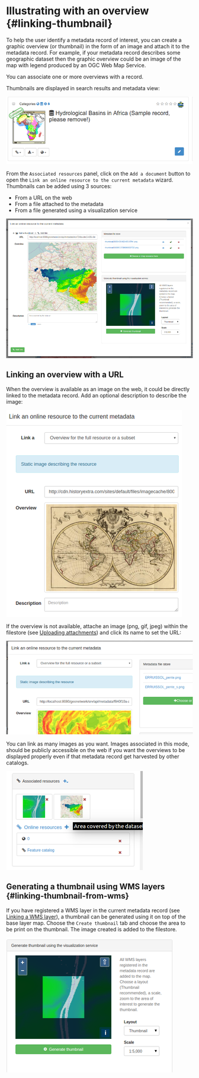# Illustrating with an overview {#linking-thumbnail}

To help the user identify a metadata record of interest, you can create a graphic overview (or thumbnail) in the form of an image and attach it to the metadata record. For example, if your metadata record describes some geographic dataset then the graphic overview could be an image of the map with legend produced by an OGC Web Map Service.

You can associate one or more overviews with a record.

Thumbnails are displayed in search results and metadata view:

![](img/thumb-in-search-results.png)

From the `Associated resources` panel, click on the `Add a document` button to open the `Link an online resource to the current metadata` wizard. Thumbnails can be added using 3 sources:

-   From a URL on the web
-   From a file attached to the metadata
-   From a file generated using a visualization service

![](img/thumb.png)

## Linking an overview with a URL

When the overview is available as an image on the web, it could be directly linked to the metadata record. Add an optional description to describe the image:

![](img/thumb-from-url.png)

If the overview is not available, attache an image (png, gif, jpeg) within the filestore (see [Uploading attachments](/user-guide/associating-resources/using-filestore.md)) and click its name to set the URL:

![](img/thumb-from-filestore.png)

You can link as many images as you want. Images associated in this mode, should be publicly accessible on the web if you want the overviews to be displayed properly even if that metadata record get harvested by other catalogs.

![](img/thumb-in-editor.png)

## Generating a thumbnail using WMS layers {#linking-thumbnail-from-wms}

If you have registered a WMS layer in the current metadata record (see [Linking a WMS layer](/user-guide/associating-resources/linking-online-resources.rst#linking-wms-layer)), a thumbnail can be generated using it on top of the base layer map. Choose the `Create thumbnail` tab and choose the area to be print on the thumbnail. The image created is added to the filestore.

![](img/thumbprint.png)
